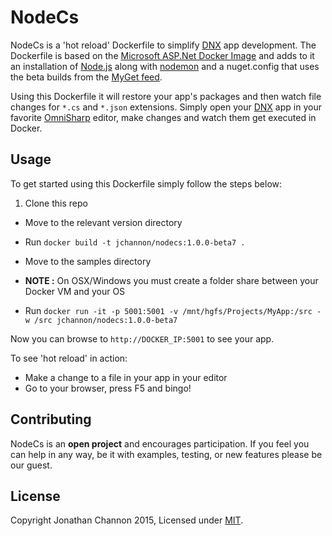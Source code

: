 # NodeCs

NodeCs is a 'hot reload' Dockerfile to simplify [DNX][] app development. The Dockerfile is based on the
[Microsoft ASP.Net Docker Image][] and adds to it an installation of [Node.js][] along with [nodemon][] and a
nuget.config that uses the beta builds from the [MyGet feed][].

Using this Dockerfile it will restore your app's packages and then watch file changes for `*.cs` and
`*.json` extensions. Simply open your [DNX][] app in your favorite [OmniSharp][] editor, make changes
and watch them get executed in Docker.

## Usage
To get started using this Dockerfile simply follow the steps below:



1. Clone this repo

- Move to the relevant version directory

- Run `docker build -t jchannon/nodecs:1.0.0-beta7 .`

- Move to the samples directory

- __NOTE :__ On OSX/Windows you must create a folder share between your Docker VM and your OS

- Run `docker run -it -p 5001:5001 -v /mnt/hgfs/Projects/MyApp:/src -w /src jchannon/nodecs:1.0.0-beta7`

Now you can browse to `http://DOCKER_IP:5001` to see your app.

To see 'hot reload' in action:

- Make a change to a file in your app in your editor
- Go to your browser, press F5 and bingo!

## Contributing
NodeCs is an __open project__ and encourages participation. If you feel you can help in any way, be
it with examples, testing, or new features please be our guest.

## License

Copyright Jonathan Channon 2015, Licensed under [MIT][].

[MIT]: ./LICENSE
[DNX]: https://github.com/aspnet/dnx
[Node.js]: https://github.com/nodejs/node
[OmniSharp]: http://www.omnisharp.net/
[nodemon]: https://github.com/remy/nodemon
[MyGet feed]: https://www.myget.org/gallery/aspnetvnext
[Microsoft ASP.Net Docker Image]: https://github.com/aspnet/aspnet-docker
